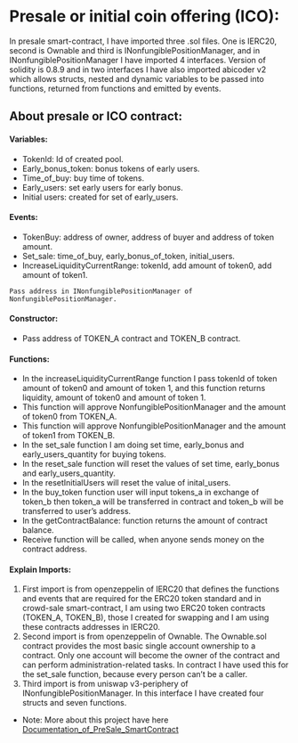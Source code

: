 # Presale or initial coin offering (ICO):

In presale smart-contract, I have imported three .sol files. One is IERC20, second is
Ownable and third is INonfungiblePositionManager, and in INonfungiblePositionManager
I have imported 4 interfaces.
Version of solidity is 0.8.9 and in two interfaces I have also imported abicoder v2 which
allows structs, nested and dynamic variables to be passed into functions, returned from
functions and emitted by events.

## About presale or ICO contract:

#### Variables:

- TokenId: Id of created pool.
- Early_bonus_token: bonus tokens of early users.
- Time_of_buy: buy time of tokens.
- Early_users: set early users for early bonus.
- Initial users: created for set of early_users.

#### Events:

- TokenBuy: address of owner, address of buyer and address of token amount.
- Set_sale: time_of_buy, early_bonus_of_token, initial_users.
- IncreaseLiquidityCurrentRange: tokenId, add amount of token0, add amount of token1.

```
Pass address in INonfungiblePositionManager of NonfungiblePositionManager.
```

#### Constructor:

- Pass address of TOKEN_A contract and TOKEN_B contract.

#### Functions:

- In the increaseLiquidityCurrentRange function I pass tokenId of token amount of token0 and amount of token 1, and this function returns liquidity, amount of token0 and amount of token 1.
- This function will approve NonfungiblePositionManager and the amount of token0 from TOKEN_A.
- This function will approve NonfungiblePositionManager and the amount of token1 from TOKEN_B.
- In the set_sale function I am doing set time, early_bonus and early_users_quantity for buying tokens.
- In the reset_sale function will reset the values of set time, early_bonus and early_users_quantity.
- In the resetInitialUsers will reset the value of inital_users.
- In the buy_token function user will input tokens_a in exchange of token_b then token_a will be transferred in contract and token_b will be transferred to user’s address.
- In the getContractBalance: function returns the amount of contract balance.
- Receive function will be called, when anyone sends money on the contract address.

#### Explain Imports:

1. First import is from openzeppelin of IERC20 that defines the functions and events that are required for the ERC20 token standard and in crowd-sale smart-contract, I am using two ERC20 token contracts (TOKEN_A, TOKEN_B), those I created for swapping and I am using these contracts addresses in IERC20.
2. Second import is from openzeppelin of Ownable. The Ownable.sol contract provides the most basic single account ownership to a contract. Only one account will become the owner of the contract and can perform administration-related tasks.
   In contract I have used this for the set_sale function, because every person can’t be a caller.
3. Third import is from uniswap v3-periphery of INonfungiblePositionManager. In this interface I have created four structs and seven functions.

- Note: More about this project have here [Documentation_of_PreSale_SmartContract](https://github.com/MirzaMuhammadBaig/Presale-or-initial-coin-offering-ICO/blob/main/Documentation_of_PreSale_SmartContract.pdf)
